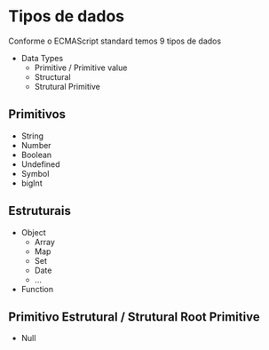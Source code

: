 # Tipos de dados

Conforme o ECMAScript standard temos 9 tipos de dados

* Data Types
    * Primitive / Primitive value
    * Structural
    * Strutural Primitive

## Primitivos

* String
* Number
* Boolean
* Undefined
* Symbol
* bigInt

## Estruturais

* Object
    * Array
    * Map
    * Set
    * Date
    * ...
* Function

## Primitivo Estrutural / Strutural Root Primitive

* Null